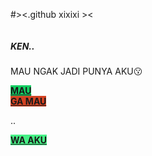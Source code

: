 #><.github
xixixi ><
<!-- wp:search {"label":"Search","showLabel":false,"placeholder":"Cari","buttonText":"Search","buttonUseIcon":true} /-->

<!-- wp:image {"align":"center","id":16,"sizeSlug":"large","linkDestination":"none","className":"is-style-rounded"} -->
<div class="wp-block-image is-style-rounded"><figure class="aligncenter size-large"><img src="https://domainlinkart.files.wordpress.com/2021/06/img_20210615_203954.jpg?w=719" alt="" class="wp-image-16"/></figure></div>
<!-- /wp:image -->

<!-- wp:heading {"textAlign":"center","level":5} -->
<h5 class="has-text-align-center"><strong>KEN..</strong></h5>
<!-- /wp:heading -->

<!-- wp:shortcode -->
MAU NGAK JADI PUNYA AKU😗
<!-- /wp:shortcode -->

<!-- wp:buttons -->
<div class="wp-block-buttons"><!-- wp:button {"textColor":"primary","width":100,"style":{"color":{"background":"#14cf63"}}} -->
<div class="wp-block-button has-custom-width wp-block-button__width-100"><a class="wp-block-button__link has-primary-color has-text-color has-background" href="https://images.app.goo.gl/9DUyMYFCgvWDKNcp9" style="background-color:#14cf63" rel=""><strong>MAU</strong></a></div>
<!-- /wp:button -->

<!-- wp:button {"textColor":"primary","width":100,"style":{"color":{"background":"#d34222"}}} -->
<div class="wp-block-button has-custom-width wp-block-button__width-100"><a class="wp-block-button__link has-primary-color has-text-color has-background" href="https://images.app.goo.gl/9DUyMYFCgvWDKNcp9" style="background-color:#d34222" rel=""><strong>GA MAU</strong></a></div>
<!-- /wp:button --></div>
<!-- /wp:buttons -->

<!-- wp:media-text -->
<div class="wp-block-media-text alignwide is-stacked-on-mobile"><figure class="wp-block-media-text__media"></figure><div class="wp-block-media-text__content"><!-- wp:paragraph -->
<p>..</p>
<!-- /wp:paragraph --></div></div>
<!-- /wp:media-text -->

<!-- wp:buttons -->
<div class="wp-block-buttons"><!-- wp:button {"width":100,"style":{"color":{"background":"#45f085"}}} -->
<div class="wp-block-button has-custom-width wp-block-button__width-100"><a class="wp-block-button__link has-background" href="http://wa.me/6282335165262" style="background-color:#45f085" rel=""><strong>WA AKU</strong></a></div>
<!-- /wp:button --></div>
<!-- /wp:buttons -->
